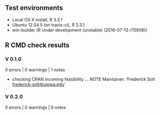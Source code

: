 ## Test environments
* Local OS X install, R 3.3.1
* Ubuntu 12.04.5 (on travis-ci), R 3.3.1
* win-builder (R Under development (unstable) (2016-07-13 r70908))

## R CMD check results
### V 0.1.0
0 errors | 0 warnings | 1 notes

* checking CRAN incoming feasibility ... NOTE
Maintainer: ‘Frederick Solt <frederick-solt@uiowa.edu>’

### V 0.2.0
0 errors | 0 warnings | 0 notes